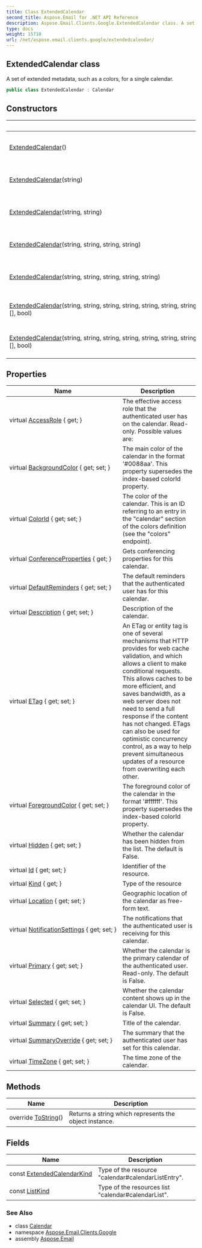 ```yaml
---
title: Class ExtendedCalendar
second_title: Aspose.Email for .NET API Reference
description: Aspose.Email.Clients.Google.ExtendedCalendar class. A set of extended metadata such as a colors for a single calendar
type: docs
weight: 15710
url: /net/aspose.email.clients.google/extendedcalendar/
---
```

## ExtendedCalendar class

A set of extended metadata, such as a colors, for a single calendar.

```csharp
public class ExtendedCalendar : Calendar
```

## Constructors

| Name | Description |
| --- | --- |
| [ExtendedCalendar](extendedcalendar/#constructor)() | Initializes a new instance of the ExtendedCalendar class. |
| [ExtendedCalendar](extendedcalendar/#constructor_1)(string) | Initializes a new instance of the ExtendedCalendar class. |
| [ExtendedCalendar](extendedcalendar/#constructor_2)(string, string) | Initializes a new instance of the ExtendedCalendar class. |
| [ExtendedCalendar](extendedcalendar/#constructor_3)(string, string, string, string) | Initializes a new instance of the ExtendedCalendar class. |
| [ExtendedCalendar](extendedcalendar/#constructor_4)(string, string, string, string, string) | Initializes a new instance of the ExtendedCalendar class. |
| [ExtendedCalendar](extendedcalendar/#constructor_5)(string, string, string, string, string, string, string, string, string, bool, bool, AccessRole, KeyValuePair&lt;ReminderMethods, int&gt;[], bool) | Initializes a new instance of the ExtendedCalendar class. |
| [ExtendedCalendar](extendedcalendar/#constructor_6)(string, string, string, string, string, string, string, string, string, string, bool, bool, AccessRole, KeyValuePair&lt;ReminderMethods, int&gt;[], bool) | Initializes a new instance of the ExtendedCalendar class. |

## Properties

| Name | Description |
| --- | --- |
| virtual [AccessRole](../../aspose.email.clients.google/extendedcalendar/accessrole/) { get; } | The effective access role that the authenticated user has on the calendar. Read-only. Possible values are: |
| virtual [BackgroundColor](../../aspose.email.clients.google/extendedcalendar/backgroundcolor/) { get; set; } | The main color of the calendar in the format '#0088aa'. This property supersedes the index-based colorId property. |
| virtual [ColorId](../../aspose.email.clients.google/extendedcalendar/colorid/) { get; set; } | The color of the calendar. This is an ID referring to an entry in the "calendar" section of the colors definition (see the "colors" endpoint). |
| virtual [ConferenceProperties](../../aspose.email.clients.google/calendar/conferenceproperties/) { get; } | Gets conferencing properties for this calendar. |
| virtual [DefaultReminders](../../aspose.email.clients.google/extendedcalendar/defaultreminders/) { get; set; } | The default reminders that the authenticated user has for this calendar. |
| virtual [Description](../../aspose.email.clients.google/calendar/description/) { get; set; } | Description of the calendar. |
| virtual [ETag](../../aspose.email.clients.google/basedataobject/etag/) { get; set; } | An ETag or entity tag is one of several mechanisms that HTTP provides for web cache validation, and which allows a client to make conditional requests. This allows caches to be more efficient, and saves bandwidth, as a web server does not need to send a full response if the content has not changed. ETags can also be used for optimistic concurrency control, as a way to help prevent simultaneous updates of a resource from overwriting each other. |
| virtual [ForegroundColor](../../aspose.email.clients.google/extendedcalendar/foregroundcolor/) { get; set; } | The foreground color of the calendar in the format '#ffffff'. This property supersedes the index-based colorId property. |
| virtual [Hidden](../../aspose.email.clients.google/extendedcalendar/hidden/) { get; set; } | Whether the calendar has been hidden from the list. The default is False. |
| virtual [Id](../../aspose.email.clients.google/basedataobject/id/) { get; set; } | Identifier of the resource. |
| virtual [Kind](../../aspose.email.clients.google/basedataobject/kind/) { get; } | Type of the resource |
| virtual [Location](../../aspose.email.clients.google/calendar/location/) { get; set; } | Geographic location of the calendar as free-form text. |
| virtual [NotificationSettings](../../aspose.email.clients.google/extendedcalendar/notificationsettings/) { get; set; } | The notifications that the authenticated user is receiving for this calendar. |
| virtual [Primary](../../aspose.email.clients.google/extendedcalendar/primary/) { get; set; } | Whether the calendar is the primary calendar of the authenticated user. Read-only. The default is False. |
| virtual [Selected](../../aspose.email.clients.google/extendedcalendar/selected/) { get; set; } | Whether the calendar content shows up in the calendar UI. The default is False. |
| virtual [Summary](../../aspose.email.clients.google/calendar/summary/) { get; set; } | Title of the calendar. |
| virtual [SummaryOverride](../../aspose.email.clients.google/extendedcalendar/summaryoverride/) { get; set; } | The summary that the authenticated user has set for this calendar. |
| virtual [TimeZone](../../aspose.email.clients.google/calendar/timezone/) { get; set; } | The time zone of the calendar. |

## Methods

| Name | Description |
| --- | --- |
| override [ToString](../../aspose.email.clients.google/extendedcalendar/tostring/)() | Returns a string which represents the object instance. |

## Fields

| Name | Description |
| --- | --- |
| const [ExtendedCalendarKind](../../aspose.email.clients.google/extendedcalendar/extendedcalendarkind/) | Type of the resource "calendar#calendarListEntry". |
| const [ListKind](../../aspose.email.clients.google/extendedcalendar/listkind/) | Type of the resources list "calendar#calendarList". |

### See Also

* class [Calendar](../calendar/)
* namespace [Aspose.Email.Clients.Google](../../aspose.email.clients.google/)
* assembly [Aspose.Email](../../)


